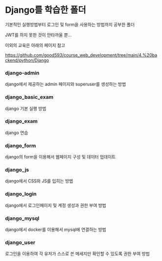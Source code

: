 # Django를 학습한 폴더

기본적인 실행방법부터 로그인 및 form을 사용하는 방법까지 공부한 폴더

JWT를 하지 못한 것이 안타까울 뿐...

이외의 교육은 아래의 페이지 참고

https://github.com/good593/course_web_development/tree/main/4.%20backend/python/Django

### django-admin

django에서 제공하는 admin 페이지와 superuser를 생성하는 방법

### django_basic_exam

django 기본 실행 방법

### django_exam

django 연습

### django_form

django의 form을 이용해서 웹페이지 구성 및 데이터 업데이트

### django_js

django에서 CSS와 JS를 입히는 방법

### django_login

django에서 로그인페이지 및 계정 생성과 권한 부여 방법

### django_mysql

django에서 docker를 이용해서 mysql에 연결하는 방법

### django_user

로그인을 이용하여 각 유저가 스스로 쓴 메세지만 확인할 수 있도록 권한 부여 방법
